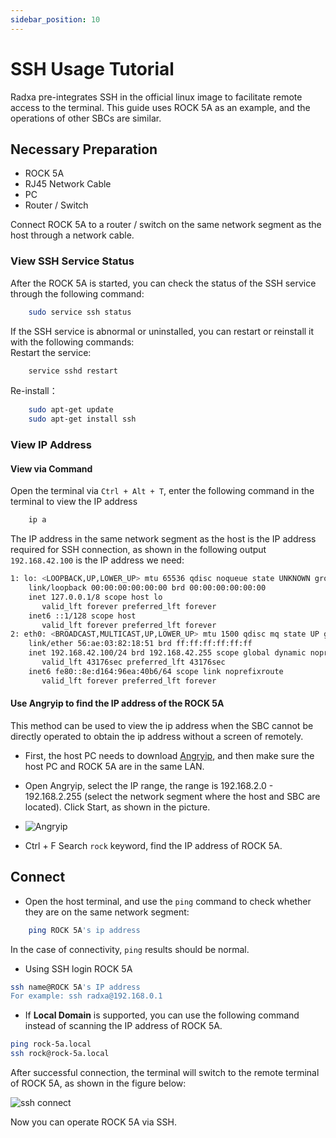 ```yaml
---
sidebar_position: 10
---
```


# SSH Usage Tutorial

Radxa pre-integrates SSH in the official linux image to facilitate remote access to the terminal. This guide uses ROCK 5A as an example, and the operations of other SBCs are similar.

## Necessary Preparation

- ROCK 5A
- RJ45 Network Cable
- PC
- Router / Switch

Connect ROCK 5A to a router / switch on the same network segment as the host through a network cable.

### View SSH Service Status

After the ROCK 5A is started, you can check the status of the SSH service through the following command:

```bash
	sudo service ssh status
```

If the SSH service is abnormal or uninstalled, you can restart or reinstall it with the following commands:  
Restart the service:

```bash
    service sshd restart
```

Re-install：

```bash
    sudo apt-get update
    sudo apt-get install ssh
```

### View IP Address

#### View via Command

Open the terminal via `Ctrl + Alt + T`, enter the following command in the terminal to view the IP address

```bash
    ip a
```

The IP address in the same network segment as the host is the IP address required for SSH connection, as shown in the following output `192.168.42.100` is the IP address we need:

```bash
1: lo: <LOOPBACK,UP,LOWER_UP> mtu 65536 qdisc noqueue state UNKNOWN group default qlen 1000
    link/loopback 00:00:00:00:00:00 brd 00:00:00:00:00:00
    inet 127.0.0.1/8 scope host lo
       valid_lft forever preferred_lft forever
    inet6 ::1/128 scope host
       valid_lft forever preferred_lft forever
2: eth0: <BROADCAST,MULTICAST,UP,LOWER_UP> mtu 1500 qdisc mq state UP group default qlen 1000
    link/ether 56:ae:03:82:18:51 brd ff:ff:ff:ff:ff:ff
    inet 192.168.42.100/24 brd 192.168.42.255 scope global dynamic noprefixroute eth0
       valid_lft 43176sec preferred_lft 43176sec
    inet6 fe80::8e:d164:96ea:40b6/64 scope link noprefixroute
       valid_lft forever preferred_lft forever

```

#### Use Angryip to find the IP address of the ROCK 5A

This method can be used to view the ip address when the SBC cannot be directly operated to obtain the ip address without a screen of remotely.

- First, the host PC needs to download [Angryip](https://angryip.org/download/), and then make sure the host PC and ROCK 5A are in the same LAN.

- Open Angryip, select the IP range, the range is 192.168.2.0 - 192.168.2.255 (select the network segment where the host and SBC are located). Click Start, as shown in the picture.

- ![Angryip](/img/configuration/ssh-Angryip.webp)

- Ctrl + F Search `rock` keyword, find the IP address of ROCK 5A.

## Connect

- Open the host terminal, and use the `ping` command to check whether they are on the same network segment:

```bash
    ping ROCK 5A's ip address
```

In the case of connectivity, `ping` results should be normal.

- Using SSH login ROCK 5A

```bash
ssh name@ROCK 5A's IP address
For example: ssh radxa@192.168.0.1
```

- If **Local Domain** is supported, you can use the following command instead of scanning the IP address of ROCK 5A.

```bash
ping rock-5a.local
ssh rock@rock-5a.local
```

After successful connection, the terminal will switch to the remote terminal of ROCK 5A, as shown in the figure below:

![ssh connect](/img/configuration/ssh-connect.webp)

Now you can operate ROCK 5A via SSH.
